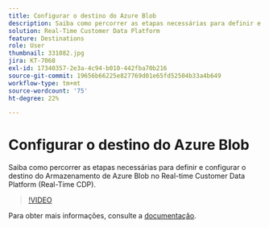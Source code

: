 ```yaml
---
title: Configurar o destino do Azure Blob
description: Saiba como percorrer as etapas necessárias para definir e configurar o destino do Armazenamento de Azure Blob no Real-time Customer Data Platform (Real-Time CDP).
solution: Real-Time Customer Data Platform
feature: Destinations
role: User
thumbnail: 331082.jpg
jira: KT-7068
exl-id: 17340357-2e3a-4c94-b010-442fba70b216
source-git-commit: 19656b66225e827769d01e65fd52504b33a4b649
workflow-type: tm+mt
source-wordcount: '75'
ht-degree: 22%

---
```


# Configurar o destino do Azure Blob

Saiba como percorrer as etapas necessárias para definir e configurar o destino do Armazenamento de Azure Blob no Real-time Customer Data Platform (Real-Time CDP).

>[!VIDEO](https://video.tv.adobe.com/v/331082/?quality=12&learn=on)

Para obter mais informações, consulte a [documentação](https://experienceleague.adobe.com/docs/experience-platform/destinations/catalog/cloud-storage/azure-blob.html).
